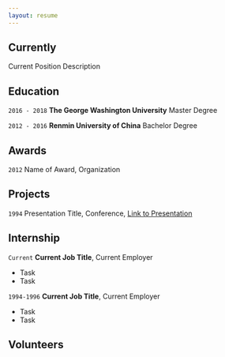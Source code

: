 ```yaml
---
layout: resume
---
```

## Currently

Current Position Description

## Education

`2016 - 2018`
__The George Washington University__
Master Degree

`2012 - 2016`
__Renmin University of China__
Bachelor Degree 

## Awards

`2012`
Name of Award, Organization 

## Projects

`1994`
Presentation Title, Conference, <a href="http://MyWebsite.tld/presentation1">Link to Presentation</a>


## Internship

`Current`
__Current Job Title__, Current Employer 

- Task
- Task

`1994-1996`
__Current Job Title__, Current Employer 

- Task
- Task

## Volunteers
<!-- ### Footer

Last updated: May 2013 -->


